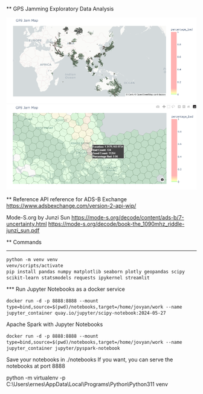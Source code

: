 ** GPS Jamming Exploratory Data Analysis

![Screenshots](notebooks/screenshots/20240601_01.png)
![Screenshots](notebooks/screenshots/20240601_02.png)

** Reference
API reference for ADS-B Exchange
https://www.adsbexchange.com/version-2-api-wip/

Mode-S.org by Junzi Sun
https://mode-s.org/decode/content/ads-b/7-uncertainty.html
https://mode-s.org/decode/book-the_1090mhz_riddle-junzi_sun.pdf

** Commands

*** 
```
python -m venv venv
venv/scripts/activate
pip install pandas numpy matplotlib seaborn plotly geopandas scipy scikit-learn statsmodels requests ipykernel streamlit
```

*** Run Jupyter Notebooks as a docker service
```
docker run -d -p 8888:8888 --mount type=bind,source=$(pwd)/notebooks,target=/home/jovyan/work --name jupyter_container quay.io/jupyter/scipy-notebook:2024-05-27
```

Apache Spark with Jupyter Notebooks
```
docker run -d -p 8888:8888 --mount type=bind,source=$(pwd)/notebooks,target=/home/jovyan/work --name jupyter_container jupyter/pyspark-notebook
```



Save your notebooks in ./notebooks
If you want, you can serve the notebooks at port 8888



python -m virtualenv -p C:\Users\ernes\AppData\Local\Programs\Python\Python311 venv